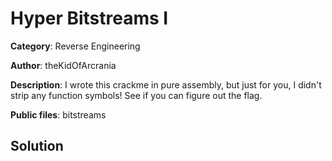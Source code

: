 # Hyper Bitstreams I

**Category**: Reverse Engineering

**Author**: theKidOfArcrania

**Description**: I wrote this crackme in pure assembly, but just for you, I
didn't strip any function symbols! See if you can figure out the flag.

**Public files**: bitstreams

## Solution

